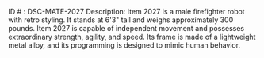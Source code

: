 ID # : DSC-MATE-2027
Description: Item 2027 is a male firefighter robot with retro styling. It stands at 6'3" tall and weighs approximately 300 pounds. Item 2027 is capable of independent movement and possesses extraordinary strength, agility, and speed. Its frame is made of a lightweight metal alloy, and its programming is designed to mimic human behavior.